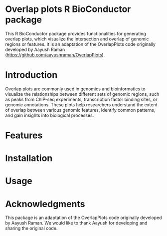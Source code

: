 # Overlap plots R BioConductor package

This R BioConductor package provides functionalities for generating overlap plots, which visualize the intersection and overlap of genomic regions or features. It is an adaptation of the OverlapPlots code originally developed by Aayush Raman (https://github.com/aayushraman/OverlapPlots).

# Introduction

Overlap plots are commonly used in genomics and bioinformatics to visualize the relationships between different sets of genomic regions, such as peaks from ChIP-seq experiments, transcription factor binding sites, or genomic annotations. These plots help researchers understand the extent of overlap between various genomic features, identify common patterns, and gain insights into biological processes.

# Features

# Installation

# Usage

# Acknowledgments

This package is an adaptation of the OverlapPlots code originally developed by Aayush Raman. We would like to thank Aayush for developing and sharing the original code.
